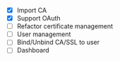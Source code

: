 - [x] Import CA
- [x] Support OAuth
- [ ] Refactor certificate management
- [ ] User management
- [ ] Bind/Unbind CA/SSL to user
- [ ] Dashboard
